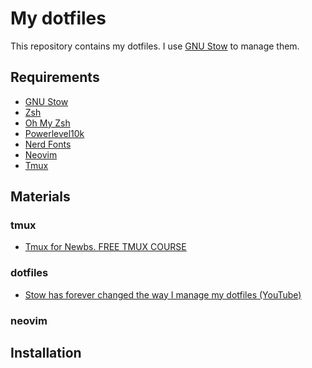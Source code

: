 # My dotfiles

This repository contains my dotfiles. I use [GNU Stow](https://www.gnu.org/software/stow/) to manage them.

## Requirements

- [GNU Stow](https://www.gnu.org/software/stow/)
- [Zsh](https://www.zsh.org/)
- [Oh My Zsh](https://ohmyz.sh/)
- [Powerlevel10k]()
- [Nerd Fonts](https://www.nerdfonts.com/)
- [Neovim](https://neovim.io/)
- [Tmux]()


## Materials

### tmux

- [Tmux for Newbs. FREE TMUX COURSE](https://www.youtube.com/playlist?list=PLsz00TDipIfdrJDjpULKY7mQlIFi4HjdR)

### dotfiles

- [Stow has forever changed the way I manage my dotfiles (YouTube)](https://www.youtube.com/watch?v=y6XCebnB9gs)

### neovim


## Installation

